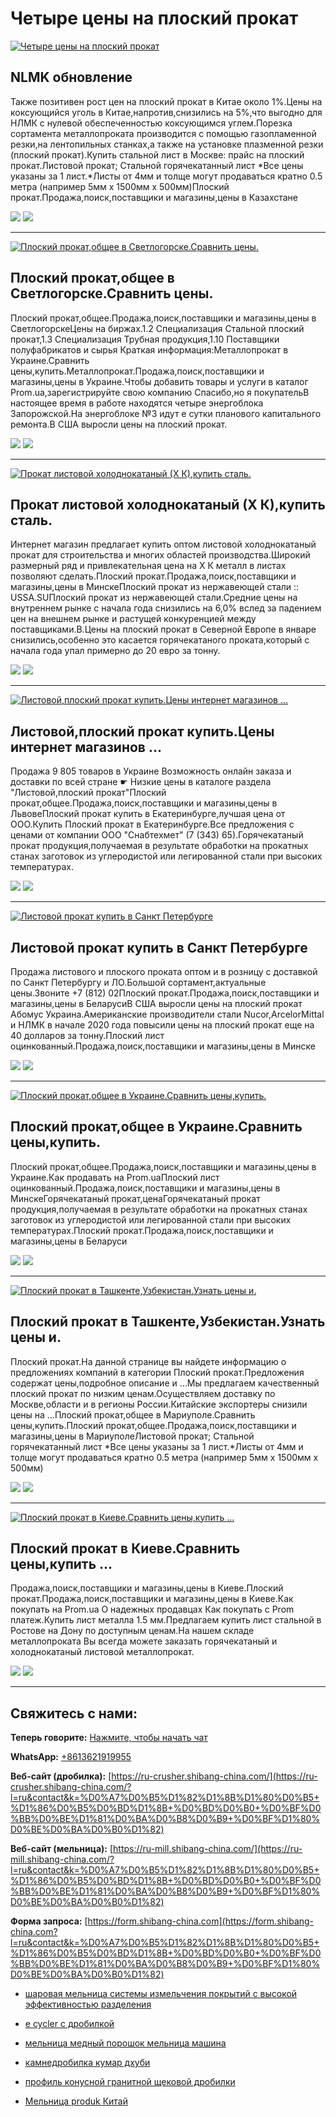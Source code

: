 # Четыре цены на плоский прокат

<a href="https://swt.shibang-china.com/?l=ru&img&k=%D0%A7%D0%B5%D1%82%D1%8B%D1%80%D0%B5+%D1%86%D0%B5%D0%BD%D1%8B+%D0%BD%D0%B0+%D0%BF%D0%BB%D0%BE%D1%81%D0%BA%D0%B8%D0%B9+%D0%BF%D1%80%D0%BE%D0%BA%D0%B0%D1%82" target="_blank">![Четыре цены на плоский прокат](http://static.shibang-china.com/all-800x300/672.jpg)</a>

## NLMK обновление
Также позитивен рост цен на плоский прокат в Китае около 1%.Цены на коксующийся уголь в Китае,напротив,снизились на 5%,что выгодно для НЛМК с нулевой обеспеченностью коксующимся углем.Порезка сортамента металлопроката производится с помощью газопламенной резки,на лентопильных станках,а также на установке плазменной резки (плоский прокат).Купить стальной лист в Москве: прайс на плоский прокат.Листовой прокат; Стальной горячекатанный лист *Все цены указаны за 1 лист.*Листы от 4мм и толще могут продаваться кратно 0.5 метра (например 5мм х 1500мм х 500мм)Плоский прокат.Продажа,поиск,поставщики и магазины,цены в Казахстане


<a href="https://whatsapp.shibangsoft.com/WhatsApp.php" target="_blank" title="WhatsApp">![](http://static.shibang-china.com/icon/whatsapp.png)</a> <a href="https://swt.shibang-china.com/?l=ru&icon&k=%D0%A7%D0%B5%D1%82%D1%8B%D1%80%D0%B5+%D1%86%D0%B5%D0%BD%D1%8B+%D0%BD%D0%B0+%D0%BF%D0%BB%D0%BE%D1%81%D0%BA%D0%B8%D0%B9+%D0%BF%D1%80%D0%BE%D0%BA%D0%B0%D1%82" target="_blank">![](http://static.shibang-china.com/icon/chat-ru.png)</a>

---

<a href="https://swt.shibang-china.com/?l=ru&img&k=%D0%A7%D0%B5%D1%82%D1%8B%D1%80%D0%B5+%D1%86%D0%B5%D0%BD%D1%8B+%D0%BD%D0%B0+%D0%BF%D0%BB%D0%BE%D1%81%D0%BA%D0%B8%D0%B9+%D0%BF%D1%80%D0%BE%D0%BA%D0%B0%D1%82" target="_blank">![Плоский прокат,общее в Светлогорске.Сравнить цены.](http://static.shibang-china.com/all-800x300/1384.jpg)</a>

## Плоский прокат,общее в Светлогорске.Сравнить цены.
Плоский прокат,общее.Продажа,поиск,поставщики и магазины,цены в СветлогорскеЦены на биржах.1.2 Специализация Стальной плоский прокат,1.3 Специализация Трубная продукция,1.10 Поставщики полуфабрикатов и сырья Краткая информация:Металлопрокат в Украине.Сравнить цены,купить.Металлопрокат.Продажа,поиск,поставщики и магазины,цены в Украине.Чтобы добавить товары и услуги в каталог Prom.ua,зарегистрируйте свою компанию Спасибо,но я покупательВ настоящее время в работе находятся четыре энергоблока Запорожской.На энергоблоке №3 идут е сутки планового капитального ремонта.В США выросли цены на плоский прокат.


<a href="https://whatsapp.shibangsoft.com/WhatsApp.php" target="_blank" title="WhatsApp">![](http://static.shibang-china.com/icon/whatsapp.png)</a> <a href="https://swt.shibang-china.com/?l=ru&icon&k=%D0%A7%D0%B5%D1%82%D1%8B%D1%80%D0%B5+%D1%86%D0%B5%D0%BD%D1%8B+%D0%BD%D0%B0+%D0%BF%D0%BB%D0%BE%D1%81%D0%BA%D0%B8%D0%B9+%D0%BF%D1%80%D0%BE%D0%BA%D0%B0%D1%82" target="_blank">![](http://static.shibang-china.com/icon/chat-ru.png)</a>

---

<a href="https://swt.shibang-china.com/?l=ru&img&k=%D0%A7%D0%B5%D1%82%D1%8B%D1%80%D0%B5+%D1%86%D0%B5%D0%BD%D1%8B+%D0%BD%D0%B0+%D0%BF%D0%BB%D0%BE%D1%81%D0%BA%D0%B8%D0%B9+%D0%BF%D1%80%D0%BE%D0%BA%D0%B0%D1%82" target="_blank">![Прокат листовой холоднокатаный (Х К),купить сталь.](http://static.shibang-china.com/all-800x300/180.jpg)</a>

## Прокат листовой холоднокатаный (Х К),купить сталь.
Интернет магазин предлагает купить оптом листовой холоднокатаный прокат для строительства и многих областей производства.Широкий размерный ряд и привлекательная цена на Х К металл в листах позволяют сделать.Плоский прокат.Продажа,поиск,поставщики и магазины,цены в МинскеПлоский прокат из нержавеющей стали :: USSA.SUПлоский прокат из нержавеющей стали.Средние цены на внутреннем рынке с начала года снизились на 6,0% вслед за падением цен на внешнем рынке и растущей конкуренцией между поставщиками.В.Цены на плоский прокат в Северной Европе в январе снизились,особенно это касается горячекатаного проката,который с начала года упал примерно до 20 евро за тонну.


<a href="https://whatsapp.shibangsoft.com/WhatsApp.php" target="_blank" title="WhatsApp">![](http://static.shibang-china.com/icon/whatsapp.png)</a> <a href="https://swt.shibang-china.com/?l=ru&icon&k=%D0%A7%D0%B5%D1%82%D1%8B%D1%80%D0%B5+%D1%86%D0%B5%D0%BD%D1%8B+%D0%BD%D0%B0+%D0%BF%D0%BB%D0%BE%D1%81%D0%BA%D0%B8%D0%B9+%D0%BF%D1%80%D0%BE%D0%BA%D0%B0%D1%82" target="_blank">![](http://static.shibang-china.com/icon/chat-ru.png)</a>

---

<a href="https://swt.shibang-china.com/?l=ru&img&k=%D0%A7%D0%B5%D1%82%D1%8B%D1%80%D0%B5+%D1%86%D0%B5%D0%BD%D1%8B+%D0%BD%D0%B0+%D0%BF%D0%BB%D0%BE%D1%81%D0%BA%D0%B8%D0%B9+%D0%BF%D1%80%D0%BE%D0%BA%D0%B0%D1%82" target="_blank">![Листовой,плоский прокат купить.Цены интернет магазинов …](http://static.shibang-china.com/all-800x300/991.jpg)</a>

## Листовой,плоский прокат купить.Цены интернет магазинов …
Продажа 9 805 товаров в Украине Возможность онлайн заказа и доставки по всей стране ☛ Низкие цены в каталоге раздела &quot;Листовой,плоский прокат&quot;Плоский прокат,общее.Продажа,поиск,поставщики и магазины,цены в ЛьвовеПлоский прокат купить в Екатеринбурге,лучшая цена от ООО.Купить Плоский прокат в Екатеринбурге.Все предложения с ценами от компании ООО &quot;Снабтехмет&quot; (7 (343) 65).Горячекатаный прокат продукция,получаемая в результате обработки на прокатных станах заготовок из углеродистой или легированной стали при высоких температурах.


<a href="https://whatsapp.shibangsoft.com/WhatsApp.php" target="_blank" title="WhatsApp">![](http://static.shibang-china.com/icon/whatsapp.png)</a> <a href="https://swt.shibang-china.com/?l=ru&icon&k=%D0%A7%D0%B5%D1%82%D1%8B%D1%80%D0%B5+%D1%86%D0%B5%D0%BD%D1%8B+%D0%BD%D0%B0+%D0%BF%D0%BB%D0%BE%D1%81%D0%BA%D0%B8%D0%B9+%D0%BF%D1%80%D0%BE%D0%BA%D0%B0%D1%82" target="_blank">![](http://static.shibang-china.com/icon/chat-ru.png)</a>

---

<a href="https://swt.shibang-china.com/?l=ru&img&k=%D0%A7%D0%B5%D1%82%D1%8B%D1%80%D0%B5+%D1%86%D0%B5%D0%BD%D1%8B+%D0%BD%D0%B0+%D0%BF%D0%BB%D0%BE%D1%81%D0%BA%D0%B8%D0%B9+%D0%BF%D1%80%D0%BE%D0%BA%D0%B0%D1%82" target="_blank">![Листовой прокат купить в Санкт Петербурге](http://static.shibang-china.com/all-800x300/34.jpg)</a>

## Листовой прокат купить в Санкт Петербурге
Продажа листового и плоского проката оптом и в розницу с доставкой по Санкт Петербургу и ЛО.Большой сортамент,актуальные цены.Звоните +7 (812) 02Плоский прокат.Продажа,поиск,поставщики и магазины,цены в БеларусиВ США выросли цены на плоский прокат Абомус Украина.Американские производители стали Nucor,ArcelorMittal и НЛМК в начале 2020 года повысили цены на плоский прокат еще на 40 долларов за тонну.Плоский лист оцинкованный.Продажа,поиск,поставщики и магазины,цены в Минске


<a href="https://whatsapp.shibangsoft.com/WhatsApp.php" target="_blank" title="WhatsApp">![](http://static.shibang-china.com/icon/whatsapp.png)</a> <a href="https://swt.shibang-china.com/?l=ru&icon&k=%D0%A7%D0%B5%D1%82%D1%8B%D1%80%D0%B5+%D1%86%D0%B5%D0%BD%D1%8B+%D0%BD%D0%B0+%D0%BF%D0%BB%D0%BE%D1%81%D0%BA%D0%B8%D0%B9+%D0%BF%D1%80%D0%BE%D0%BA%D0%B0%D1%82" target="_blank">![](http://static.shibang-china.com/icon/chat-ru.png)</a>

---

<a href="https://swt.shibang-china.com/?l=ru&img&k=%D0%A7%D0%B5%D1%82%D1%8B%D1%80%D0%B5+%D1%86%D0%B5%D0%BD%D1%8B+%D0%BD%D0%B0+%D0%BF%D0%BB%D0%BE%D1%81%D0%BA%D0%B8%D0%B9+%D0%BF%D1%80%D0%BE%D0%BA%D0%B0%D1%82" target="_blank">![Плоский прокат,общее в Украине.Сравнить цены,купить.](http://static.shibang-china.com/all-800x300/615.jpg)</a>

## Плоский прокат,общее в Украине.Сравнить цены,купить.
Плоский прокат,общее.Продажа,поиск,поставщики и магазины,цены в Украине.Как продавать на Prom.uaПлоский лист оцинкованный.Продажа,поиск,поставщики и магазины,цены в МинскеГорячекатаный прокат,ценаГорячекатаный прокат продукция,получаемая в результате обработки на прокатных станах заготовок из углеродистой или легированной стали при высоких температурах.Плоский прокат.Продажа,поиск,поставщики и магазины,цены в Беларуси


<a href="https://whatsapp.shibangsoft.com/WhatsApp.php" target="_blank" title="WhatsApp">![](http://static.shibang-china.com/icon/whatsapp.png)</a> <a href="https://swt.shibang-china.com/?l=ru&icon&k=%D0%A7%D0%B5%D1%82%D1%8B%D1%80%D0%B5+%D1%86%D0%B5%D0%BD%D1%8B+%D0%BD%D0%B0+%D0%BF%D0%BB%D0%BE%D1%81%D0%BA%D0%B8%D0%B9+%D0%BF%D1%80%D0%BE%D0%BA%D0%B0%D1%82" target="_blank">![](http://static.shibang-china.com/icon/chat-ru.png)</a>

---

<a href="https://swt.shibang-china.com/?l=ru&img&k=%D0%A7%D0%B5%D1%82%D1%8B%D1%80%D0%B5+%D1%86%D0%B5%D0%BD%D1%8B+%D0%BD%D0%B0+%D0%BF%D0%BB%D0%BE%D1%81%D0%BA%D0%B8%D0%B9+%D0%BF%D1%80%D0%BE%D0%BA%D0%B0%D1%82" target="_blank">![Плоский прокат в Ташкенте,Узбекистан.Узнать цены и.](http://static.shibang-china.com/all-800x300/1067.jpg)</a>

## Плоский прокат в Ташкенте,Узбекистан.Узнать цены и.
Плоский прокат.На данной странице вы найдете информацию о предложениях компаний в категории Плоский прокат.Предложения содержат цены,подробное описание и …Мы предлагаем качественный плоский прокат по низким ценам.Осуществляем доставку по Москве,области и в регионы России.Китайские экспортеры снизили цены на …Плоский прокат,общее в Мариуполе.Сравнить цены,купить.Плоский прокат,общее.Продажа,поиск,поставщики и магазины,цены в МариуполеЛистовой прокат; Стальной горячекатанный лист *Все цены указаны за 1 лист.*Листы от 4мм и толще могут продаваться кратно 0.5 метра (например 5мм х 1500мм х 500мм)


<a href="https://whatsapp.shibangsoft.com/WhatsApp.php" target="_blank" title="WhatsApp">![](http://static.shibang-china.com/icon/whatsapp.png)</a> <a href="https://swt.shibang-china.com/?l=ru&icon&k=%D0%A7%D0%B5%D1%82%D1%8B%D1%80%D0%B5+%D1%86%D0%B5%D0%BD%D1%8B+%D0%BD%D0%B0+%D0%BF%D0%BB%D0%BE%D1%81%D0%BA%D0%B8%D0%B9+%D0%BF%D1%80%D0%BE%D0%BA%D0%B0%D1%82" target="_blank">![](http://static.shibang-china.com/icon/chat-ru.png)</a>

---

<a href="https://swt.shibang-china.com/?l=ru&img&k=%D0%A7%D0%B5%D1%82%D1%8B%D1%80%D0%B5+%D1%86%D0%B5%D0%BD%D1%8B+%D0%BD%D0%B0+%D0%BF%D0%BB%D0%BE%D1%81%D0%BA%D0%B8%D0%B9+%D0%BF%D1%80%D0%BE%D0%BA%D0%B0%D1%82" target="_blank">![Плоский прокат в Киеве.Сравнить цены,купить …](http://static.shibang-china.com/all-800x300/1026.jpg)</a>

## Плоский прокат в Киеве.Сравнить цены,купить …
Продажа,поиск,поставщики и магазины,цены в Киеве.Плоский прокат.Продажа,поиск,поставщики и магазины,цены в Киеве.Как покупать на Prom.ua О надежных продавцах Как покупать с Prom платеж.Купить лист металла 1.5 мм.Предлагаем купить лист стальной в Ростове на Дону по доступным ценам.На нашем складе металлопроката Вы всегда можете заказать горячекатаный и холоднокатаный листовой металлопрокат.

<a href="https://whatsapp.shibangsoft.com/WhatsApp.php" target="_blank" title="WhatsApp">![](http://static.shibang-china.com/icon/whatsapp.png)</a> <a href="https://swt.shibang-china.com/?l=ru&icon&k=%D0%A7%D0%B5%D1%82%D1%8B%D1%80%D0%B5+%D1%86%D0%B5%D0%BD%D1%8B+%D0%BD%D0%B0+%D0%BF%D0%BB%D0%BE%D1%81%D0%BA%D0%B8%D0%B9+%D0%BF%D1%80%D0%BE%D0%BA%D0%B0%D1%82" target="_blank">![](http://static.shibang-china.com/icon/chat-ru.png)</a>

---
## Свяжитесь с нами:

**Теперь говорите:** [Нажмите, чтобы начать чат](https://swt.shibang-china.com?l=ru&contact&k=%D0%A7%D0%B5%D1%82%D1%8B%D1%80%D0%B5+%D1%86%D0%B5%D0%BD%D1%8B+%D0%BD%D0%B0+%D0%BF%D0%BB%D0%BE%D1%81%D0%BA%D0%B8%D0%B9+%D0%BF%D1%80%D0%BE%D0%BA%D0%B0%D1%82)

**WhatsApp:**  [+8613621919955](https://whatsapp.shibangsoft.com/WhatsApp.php)

**Веб-сайт (дробилка):** [https://ru-crusher.shibang-china.com/](https://ru-crusher.shibang-china.com/?l=ru&contact&k=%D0%A7%D0%B5%D1%82%D1%8B%D1%80%D0%B5+%D1%86%D0%B5%D0%BD%D1%8B+%D0%BD%D0%B0+%D0%BF%D0%BB%D0%BE%D1%81%D0%BA%D0%B8%D0%B9+%D0%BF%D1%80%D0%BE%D0%BA%D0%B0%D1%82)

**Веб-сайт (мельница):** [https://ru-mill.shibang-china.com/](https://ru-mill.shibang-china.com/?l=ru&contact&k=%D0%A7%D0%B5%D1%82%D1%8B%D1%80%D0%B5+%D1%86%D0%B5%D0%BD%D1%8B+%D0%BD%D0%B0+%D0%BF%D0%BB%D0%BE%D1%81%D0%BA%D0%B8%D0%B9+%D0%BF%D1%80%D0%BE%D0%BA%D0%B0%D1%82)

**Форма запроса:** [https://form.shibang-china.com](https://form.shibang-china.com?l=ru&contact&k=%D0%A7%D0%B5%D1%82%D1%8B%D1%80%D0%B5+%D1%86%D0%B5%D0%BD%D1%8B+%D0%BD%D0%B0+%D0%BF%D0%BB%D0%BE%D1%81%D0%BA%D0%B8%D0%B9+%D0%BF%D1%80%D0%BE%D0%BA%D0%B0%D1%82)

* [шаровая мельница системы измельчения покрытий с высокой эффективностью разделения](../123/%D1%88%D0%B0%D1%80%D0%BE%D0%B2%D0%B0%D1%8F%20%D0%BC%D0%B5%D0%BB%D1%8C%D0%BD%D0%B8%D1%86%D0%B0%20%D1%81%D0%B8%D1%81%D1%82%D0%B5%D0%BC%D1%8B%20%D0%B8%D0%B7%D0%BC%D0%B5%D0%BB%D1%8C%D1%87%D0%B5%D0%BD%D0%B8%D1%8F%20%D0%BF%D0%BE%D0%BA%D1%80%D1%8B%D1%82%D0%B8%D0%B9%20%D1%81%20%D0%B2%D1%8B%D1%81%D0%BE%D0%BA%D0%BE%D0%B9%20%D1%8D%D1%84%D1%84%D0%B5%D0%BA%D1%82%D0%B8%D0%B2%D0%BD%D0%BE%D1%81%D1%82%D1%8C%D1%8E%20%D1%80%D0%B0%D0%B7%D0%B4%D0%B5%D0%BB%D0%B5%D0%BD%D0%B8%D1%8F.md)

* [e cycler с дробилкой](../125/e%20cycler%20%D1%81%20%D0%B4%D1%80%D0%BE%D0%B1%D0%B8%D0%BB%D0%BA%D0%BE%D0%B9.md)

* [мельница медный порошок мельница машина](../123/%D0%BC%D0%B5%D0%BB%D1%8C%D0%BD%D0%B8%D1%86%D0%B0%20%D0%BC%D0%B5%D0%B4%D0%BD%D1%8B%D0%B9%20%D0%BF%D0%BE%D1%80%D0%BE%D1%88%D0%BE%D0%BA%20%D0%BC%D0%B5%D0%BB%D1%8C%D0%BD%D0%B8%D1%86%D0%B0%20%D0%BC%D0%B0%D1%88%D0%B8%D0%BD%D0%B0.md)

* [камнедробилка кумар дхуби](../122/%D0%BA%D0%B0%D0%BC%D0%BD%D0%B5%D0%B4%D1%80%D0%BE%D0%B1%D0%B8%D0%BB%D0%BA%D0%B0%20%D0%BA%D1%83%D0%BC%D0%B0%D1%80%20%D0%B4%D1%85%D1%83%D0%B1%D0%B8.md)

* [профиль конусной гранитной щековой дробилки](../125/%D0%BF%D1%80%D0%BE%D1%84%D0%B8%D0%BB%D1%8C%20%D0%BA%D0%BE%D0%BD%D1%83%D1%81%D0%BD%D0%BE%D0%B9%20%D0%B3%D1%80%D0%B0%D0%BD%D0%B8%D1%82%D0%BD%D0%BE%D0%B9%20%D1%89%D0%B5%D0%BA%D0%BE%D0%B2%D0%BE%D0%B9%20%D0%B4%D1%80%D0%BE%D0%B1%D0%B8%D0%BB%D0%BA%D0%B8.md)

* [Мельница produk Китай](../121/%D0%9C%D0%B5%D0%BB%D1%8C%D0%BD%D0%B8%D1%86%D0%B0%20produk%20%D0%9A%D0%B8%D1%82%D0%B0%D0%B9.md)